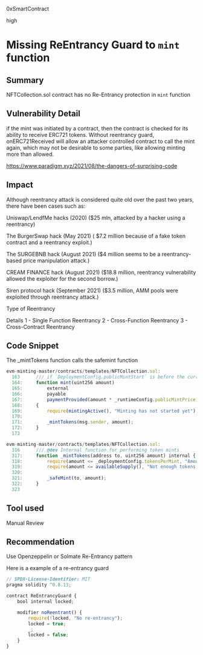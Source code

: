 0xSmartContract

high

# Missing ReEntrancy Guard to `mint` function

## Summary
NFTCollection.sol contract has no Re-Entrancy protection in `mint` function


## Vulnerability Detail
if the mint was initiated by a contract, then the contract is checked for its ability to receive ERC721 tokens. Without reentrancy guard, onERC721Received will allow an attacker controlled contract to call the mint again, which may not be desirable to some parties, like allowing minting more than allowed.

https://www.paradigm.xyz/2021/08/the-dangers-of-surprising-code


## Impact
Although reentrancy attack is considered quite old over the past two years, there have been cases such as:

Uniswap/LendfMe hacks (2020) ($25 mln, attacked by a hacker using a reentrancy)

The BurgerSwap hack (May 2021) ( $7.2 million because of a fake token contract and a reentrancy exploit.)

The SURGEBNB hack (August 2021) ($4 million seems to be a reentrancy-based price manipulation attack.)

CREAM FINANCE hack (August 2021) ($18.8 million, reentrancy vulnerability allowed the exploiter for the second borrow.)

Siren protocol hack (September 2021) ($3.5 million, AMM pools were exploited through reentrancy attack.)

Type of Reentrancy

Details
1 - Single Function Reentrancy
2 - Cross-Function Reentrancy
3 - Cross-Contract Reentrancy

## Code Snippet
The _mintTokens function calls the safemint function

```js
evm-minting-master/contracts/templates/NFTCollection.sol:
  163      /// if `DeploymentConfig.publicMintStart` is before the current block timestamp
  164:     function mint(uint256 amount)
  165:         external
  166:         payable
  167:         paymentProvided(amount * _runtimeConfig.publicMintPrice)
  168:     {
  169:         require(mintingActive(), "Minting has not started yet");
  170: 
  171:         _mintTokens(msg.sender, amount);
  172:     }
  173  

evm-minting-master/contracts/templates/NFTCollection.sol:
  316      /// @dev Internal function for performing token mints
  317:     function _mintTokens(address to, uint256 amount) internal {
  318:         require(amount <= _deploymentConfig.tokensPerMint, "Amount too large");
  319:         require(amount <= availableSupply(), "Not enough tokens left");
  320: 
  321:         _safeMint(to, amount);
  322:     }
  323  


```

## Tool used

Manual Review

## Recommendation

Use Openzeppelin or Solmate Re-Entrancy pattern

Here is a example of a re-entrancy guard

```js
// SPDX-License-Identifier: MIT
pragma solidity ^0.8.13;

contract ReEntrancyGuard {
    bool internal locked;

    modifier noReentrant() {
        require(!locked, "No re-entrancy");
        locked = true;
        _;
        locked = false;
    }
}

```